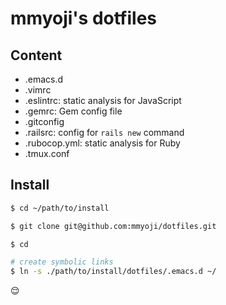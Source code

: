 # mmyoji's dotfiles

## Content

* .emacs.d
* .vimrc
* .eslintrc: static analysis for JavaScript
* .gemrc: Gem config file
* .gitconfig
* .railsrc: config for `rails new` command
* .rubocop.yml: static analysis for Ruby
* .tmux.conf


## Install

```sh
$ cd ~/path/to/install

$ git clone git@github.com:mmyoji/dotfiles.git

$ cd

# create symbolic links
$ ln -s ./path/to/install/dotfiles/.emacs.d ~/
```

:relieved:
